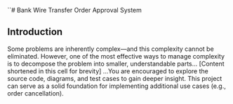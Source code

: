 ``# Bank Wire Transfer Order Approval System

## Introduction
Some problems are inherently complex—and this complexity cannot be eliminated. However, one of the most effective ways to manage complexity is to decompose the problem into smaller, understandable parts...
[Content shortened in this cell for brevity]
...You are encouraged to explore the source code, diagrams, and test cases to gain deeper insight. This project can serve as a solid foundation for implementing additional use cases (e.g., order cancellation).
